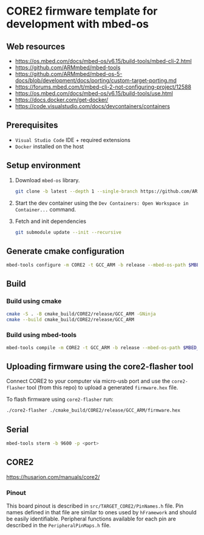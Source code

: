 # CORE2 firmware template for development with mbed-os

## Web resources
- https://os.mbed.com/docs/mbed-os/v6.15/build-tools/mbed-cli-2.html
- https://github.com/ARMmbed/mbed-tools
- https://github.com/ARMmbed/mbed-os-5-docs/blob/development/docs/porting/custom-target-porting.md
- https://forums.mbed.com/t/mbed-cli-2-not-configuring-project/12588
- https://os.mbed.com/docs/mbed-os/v6.15/build-tools/use.html
- https://docs.docker.com/get-docker/
- https://code.visualstudio.com/docs/devcontainers/containers

## Prerequisites
- `Visual Studio Code` IDE + required extensions
- `Docker` installed on the host

## Setup environment
1. Download `mbed-os` library.
    ```bash
    git clone -b latest --depth 1 --single-branch https://github.com/ARMmbed/mbed-os ~/mbed-os 
    ```
2. Start the dev container using the `Dev Containers: Open Workspace in Container...` command.
3. Fetch and init dependencies

    ```bash
    git submodule update --init --recursive
    ```
## Generate cmake configuration
```bash
mbed-tools configure -m CORE2 -t GCC_ARM -b release --mbed-os-path $MBED_OS_LIB_PATH --custom-targets-json lib/stm32customtargets/custom_targets.json
```

## Build

### Build using cmake
```bash
cmake -S . -B cmake_build/CORE2/release/GCC_ARM -GNinja
cmake --build cmake_build/CORE2/release/GCC_ARM
```

### Build using mbed-tools
```bash
mbed-tools compile -m CORE2 -t GCC_ARM -b release --mbed-os-path $MBED_OS_LIB_PATH --custom-targets-json lib/stm32customtargets/custom_targets.json
```

## Uploading firmware using the core2-flasher tool
Connect CORE2 to your computer via micro-usb port and use the `core2-flasher` tool (from this repo) to upload a generated `firmware.hex` file.

To flash firmware using `core2-flasher` run:
```bash
./core2-flasher ./cmake_build/CORE2/release/GCC_ARM/firmware.hex
```

## Serial
```bash
mbed-tools sterm -b 9600 -p <port>
```

## CORE2
https://husarion.com/manuals/core2/

###  Pinout
This board pinout is described in `src/TARGET_CORE2/PinNames.h` file. Pin names defined in that file are similar to ones used by `hFramework` and should be easily identifiable. Peripheral functions available for each pin are described in the `PeripheralPinMaps.h` file.